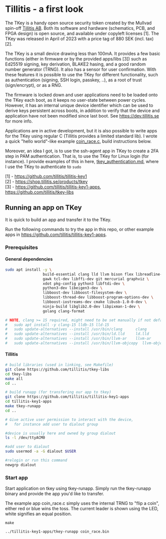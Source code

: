 # Tillitis - a first look

The TKey is a handy open source security token created by the Mullvad spin-off [Tillitis AB](https://tillitis.se/).
Both its software and hardware (schematics, PCB, and FPGA design) is open source, and available under copyleft licenses [1].
The TKey was released in April of 2023 with a price tag of 880 SEK (incl. tax) [2].

The TKey is a small device drawing less than 100mA. It provides a few basic functions (either in firmware or by the provided apps/libs [3]) such as Ed25519 signing, key derivation, BLAKE2 hasing, and a good random number generator (TRNG).
It also has a sensor for user confirmation.
With these features it is possible to use the TKey for different functionality, such as authentication (signing, SSH login, passkey, ..), as a root of trust (sign/encrypt), or as a RNG.

The firmware is locked down and user applications need to be loaded onto the TKey each boot, as it keeps no user-state between power cycles.
However, it has an internal unique device identifier which can be used to derive keys persistent across boots, in addition to verify that the device and application have not been modified since last boot.
See <https://dev.tillitis.se> for more info.


Applications are in active development, but it is also possible to write apps for the TKey using regular C (Tillitis provides a limited standard lib).
I wrote a quick "hello world"-like example [coin_race.c](coin_race.c), build instructions below.

Moreover, an idea I got, is to use the ssh-agent app in TKey to create a 2FA step in PAM authentication.
That is, to use the TKey for Linux login (for instance).
I provide examples of this in here, [tkey_authentication.md](tkey_authentication.md), where I use the TKey to authenticate to `sudo`

[1] - <https://github.com/tillitis/tillitis-key1> \
[2] - <https://shop.tillitis.se/products/tkey> \
[3] - <https://github.com/tillitis/tillitis-key1-apps>, <https://github.com/tillitis/tkey-libs>

## Running an app on TKey

It is quick to build an app and transfer it to the TKey.

Run the following commands to try the app in this repo, or other example apps in <https://github.com/tillitis/tillitis-key1-apps>.

### Prerequisites

#### General dependencies

```bash
sudo apt install -y \
                 build-essential clang lld llvm bison flex libreadline-dev \
                 gawk tcl-dev libffi-dev git mercurial graphviz \
                 xdot pkg-config python3 libftdi-dev \
                 python3-dev libeigen3-dev \
                 libboost-dev libboost-filesystem-dev \
                 libboost-thread-dev libboost-program-options-dev \
                 libboost-iostreams-dev cmake libusb-1.0-0-dev \
                 ninja-build libglib2.0-dev libpixman-1-dev \
                 golang clang-format

# NOTE, clang >= 15 required, might need to be set manually if not default (e.g. on Ubuntu 22.04)
#   sudo apt install -y clang-15 lldb-15 lld-15
#   sudo update-alternatives --install /usr/bin/clang      clang       /usr/bin/clang-15  200
#   sudo update-alternatives --install /usr/bin/ld.lld     ld.lld      /usr/bin/ld.lld-15  200
#   sudo update-alternatives --install /usr/bin/llvm-ar    llvm-ar     /usr/bin/llvm-ar-15 200
#   sudo update-alternatives --install /usr/bin/llvm-objcopy  llvm-objcopy /usr/bin/llvm-objcopy-15 200
```

#### Tillitis

```bash
# build libraries (used in linking, see Makefile)
git clone https://github.com/tillitis/tkey-libs
cd tkey-libs
make all
cd ..

# build runapp (for transfering our app to tkey)
git clone https://github.com/tillitis/tillitis-key1-apps
cd tillitis-key1-apps
make tkey-runapp
cd ..
```


```bash
# Give active user permission to interact with the device,
#   for instance add user to dialout group

#device is usually here and owned by group dialout
ls -l /dev/ttyACM0

#add user to dialout
sudo usermod -a -G dialout $USER

#relogin or run this command
newgrp dialout
```


### Start app


Start application on tkey using tkey-runapp. Simply run the tkey-runapp binary and provide the app you'd like to transfer.

The example app coin_race.c simply uses the internal TRNG to "flip a coin", either red or blue wins the toss.
The current leader is shown using the LED, white signifies an equal position.


```
make

../tillitis-key1-apps/tkey-runapp coin_race.bin
```


